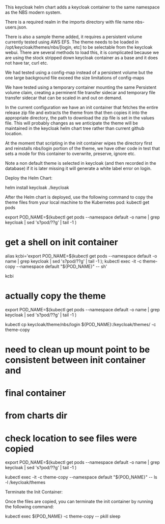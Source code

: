 

This keycloak helm chart adds a keycloak container to the same namespace as
the NBS modern system.

There is a required realm in the imports directory with file name
nbs-users.json.

There is also a sample theme added, it requires a persistent volume
currently tested using AWS EFS.  The theme needs to be loaded in
/opt/keycloak/themes/nbs/[login, etc] to be selectable from the keycloak
webui.  There are several methods to load this, it is complicated because
we are using the stock stripped down keycloak container as a base and it
does not have tar, curl etc.

We had tested using a config-map instead of a persistent volume but the one
large background file exceed the size limitations of config-maps

We have tested using a temporary container mounting the same Persistent volume
claim, creating a perminent file transfer sidecar and temporary file
transfer sidecar that can be scaled in and out on demand.

In the current configuration we have an init container that fetches the
entire release zip file and extracts the theme from that then copies it
into the appropriate directory, the path to download the zip file is set in
the values file.  This will probably changes as we anticipate the theme
will be maintained in the keycloak helm chart tree rather than current
github location.

At the moment that scripting in the init container wipes the directory
first and reinstalls nbs/login portion of the theme, we have other code in
test that sets a mode for this container to overwrite, preserve, ignore etc.

Note a non default theme is selected in keycloak (and then recorded in the
database) if it is later missing it will generate a white label error on
login.


Deploy the Helm Chart:

helm install keycloak ./keycloak

After the Helm chart is deployed, use the following command to copy the
theme files from your local machine to the Kubernetes pod:
kubectl get pods

export POD_NAME=$(kubectl get pods --namespace default -o name | grep keycloak | sed 's?pod/??g' | tail -1 )

# get a shell on init container
alias kcbi='export POD_NAME=$(kubectl get pods --namespace default -o name | grep keycloak | sed 's?pod/??g' | tail -1 );  kubectl exec -it -c theme-copy --namespace default "${POD_NAME}" -- sh'

kcbi

# actually copy the theme
export POD_NAME=$(kubectl get pods --namespace default -o name | grep keycloak | sed 's?pod/??g' | tail -1 )

kubectl cp keycloak/theme/nbs/login ${POD_NAME}:/keycloak/themes/ -c theme-copy

# need to clean up mount point to be consistent between init container and
# final container
# from charts dir

# check location to see files were copied
export POD_NAME=$(kubectl get pods --namespace default -o name | grep keycloak | sed 's?pod/??g' | tail -1 )

kubectl exec -it -c theme-copy --namespace default "${POD_NAME}" -- ls -l /keycloak/themes

Terminate the Init Container:

Once the files are copied, you can terminate the init container by running
the following command:

kubectl exec ${POD_NAME} -c theme-copy -- pkill sleep
